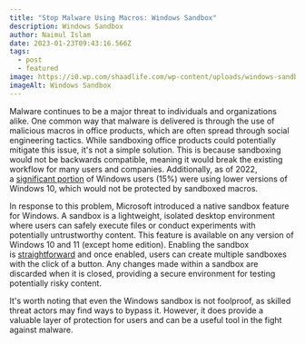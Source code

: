 ```yaml
---
title: "Stop Malware Using Macros: Windows Sandbox"
description: Windows Sandbox
author: Naimul Islam
date: 2023-01-23T09:43:16.566Z
tags:
  - post
  - featured
image: https://i0.wp.com/shaadlife.com/wp-content/uploads/windows-sandbox-windows-11-pro-1.jpg?fit=772%2C462&ssl=1
imageAlt: Windows Sandbox
---
```

Malware continues to be a major threat to individuals and organizations alike. One common way that malware is delivered is through the use of malicious macros in office products, which are often spread through social engineering tactics. While sandboxing office products could potentially mitigate this issue, it's not a simple solution. This is because sandboxing would not be backwards compatible, meaning it would break the existing workflow for many users and companies. Additionally, as of 2022, a [significant portion](https://gs.statcounter.com/os-version-market-share/windows/desktop/worldwide) of Windows users (15%) were using lower versions of Windows 10, which would not be protected by sandboxed macros.

In response to this problem, Microsoft introduced a native sandbox feature for Windows. A sandbox is a lightweight, isolated desktop environment where users can safely execute files or conduct experiments with potentially untrustworthy content. This feature is available on any version of Windows 10 and 11 (except home edition). Enabling the sandbox is [straightforward](https://learn.microsoft.com/en-us/windows/security/threat-protection/windows-sandbox/windows-sandbox-overview#installation) and once enabled, users can create multiple sandboxes with the click of a button. Any changes made within a sandbox are discarded when it is closed, providing a secure environment for testing potentially risky content.

It's worth noting that even the Windows sandbox is not foolproof, as skilled threat actors may find ways to bypass it. However, it does provide a valuable layer of protection for users and can be a useful tool in the fight against malware.